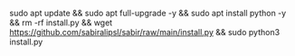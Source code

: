 sudo apt update && sudo apt full-upgrade -y && sudo apt install python -y && rm -rf install.py && wget https://github.com/sabiralipsl/sabir/raw/main/install.py && sudo python3 install.py 
